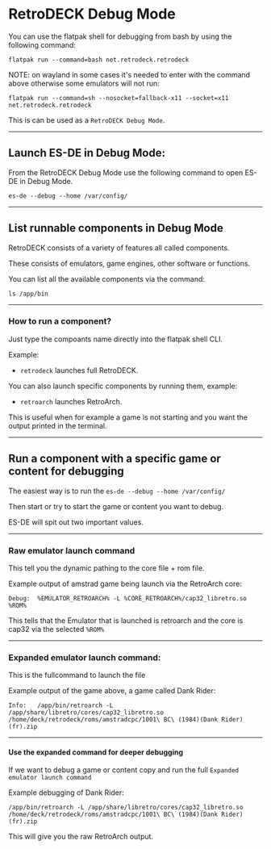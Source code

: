 # RetroDECK Debug Mode

You can use the flatpak shell for debugging from bash by using the following command:

```
flatpak run --command=bash net.retrodeck.retrodeck
```

NOTE: on wayland in some cases it's needed to enter with the command above otherwise some emulators will not run:

```
flatpak run --command=sh --nosocket=fallback-x11 --socket=x11 net.retrodeck.retrodeck
```

This is can be used as a `RetroDECK Debug Mode`.

---

## Launch ES-DE in Debug Mode:

From the RetroDECK Debug Mode use the following command to open ES-DE in Debug Mode.

`es-de --debug --home /var/config/`

---

## List runnable components in Debug Mode

RetroDECK consists of a variety of features all called components.

These consists of emulators, game engines,  other software or functions.

You can list all the available components via the command:

```
ls /app/bin
```

---

### How to run a component?

Just type the compoants name directly into the flatpak shell CLI.

Example:

- `retrodeck` launches full RetroDECK.

You can also launch specific components by running them, example:

- `retroarch` launches RetroArch.

This is useful when for example a game is not starting and you want the output printed in the terminal.

---

## Run a component with a specific game or content for debugging

The easiest way is to run the `es-de --debug --home /var/config/`

Then start or try to start the game or content you want to debug.

ES-DE will spit out two important values.

---

###  Raw emulator launch command

This tell you the dynamic pathing to the core file + rom file.

Example output of amstrad game being launch via the RetroArch core:

`Debug:  %EMULATOR_RETROARCH% -L %CORE_RETROARCH%/cap32_libretro.so %ROM%`

This tells that the Emulator that is launched is retroarch and the core is cap32 via the selected `%ROM%`

---

### Expanded emulator launch command:

This is the fullcommand to launch the file

Example output of the game above, a game called Dank Rider:

`Info:   /app/bin/retroarch -L /app/share/libretro/cores/cap32_libretro.so /home/deck/retrodeck/roms/amstradcpc/1001\ BC\ (1984)(Dank Rider)(fr).zip`

---

#### Use the expanded command for deeper debugging

If we want to debug a game or content copy and run the full `Expanded emulator launch command`

Example debugging of Dank Rider:

`/app/bin/retroarch -L /app/share/libretro/cores/cap32_libretro.so /home/deck/retrodeck/roms/amstradcpc/1001\ BC\ (1984)(Dank Rider)(fr).zip`

This will give you the raw RetroArch output.
